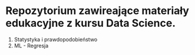# Repozytorium  zawireające materiały edukacyjne z kursu Data Science.

1. Statystyka i prawdopodobieństwo
2. ML - Regresja


